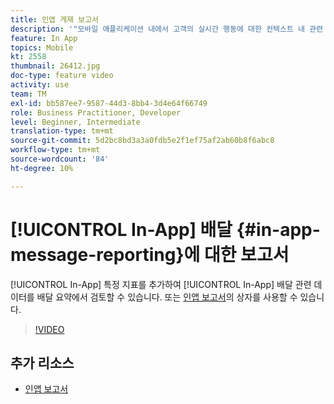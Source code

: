 ```yaml
---
title: 인앱 게재 보고서
description: '"모바일 애플리케이션 내에서 고객의 실시간 행동에 대한 컨텍스트 내 관련 인앱 메시지를 사용자에게 전달하는 방법을 살펴볼 수 있습니다."'
feature: In App
topics: Mobile
kt: 2558
thumbnail: 26412.jpg
doc-type: feature video
activity: use
team: TM
exl-id: bb587ee7-9587-44d3-8bb4-3d4e64f66749
role: Business Practitioner, Developer
level: Beginner, Intermediate
translation-type: tm+mt
source-git-commit: 5d2bc8bd3a3a0fdb5e2f1ef75af2ab60b8f6abc8
workflow-type: tm+mt
source-wordcount: '84'
ht-degree: 10%

---
```


# [!UICONTROL In-App] 배달 {#in-app-message-reporting}에 대한 보고서

[!UICONTROL In-App] 특정 지표를 추가하여 [!UICONTROL In-App] 배달 관련 데이터를 배달 요약에서 검토할 수 있습니다. 또는 [인앱 보고서](https://docs.adobe.com/content/help/en/campaign-standard/using/reporting/list-of-reports/in-app-report.html)의 상자를 사용할 수 있습니다.

>[!VIDEO](https://video.tv.adobe.com/v/26412?quality=12)

## 추가 리소스

* [인앱 보고서](https://docs.adobe.com/content/help/en/campaign-standard/using/reporting/list-of-reports/in-app-report.html)

